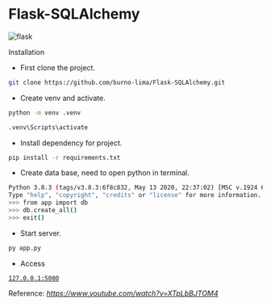 # Flask-SQLAlchemy

![flask](https://user-images.githubusercontent.com/80166382/187505724-2bab9acb-697d-4f96-a2c1-39d9f43723b5.png)

Installation

- First clone the project.

```sh
git clone https://github.com/burno-lima/Flask-SQLAlchemy.git
```

- Create venv and activate.

```sh
python -m venv .venv
```
```sh
.venv\Scripts\activate
```
- Install dependency for project.

```sh
pip install -r requirements.txt
```

- Create data base, need to open python in terminal.

```sh
Python 3.8.3 (tags/v3.8.3:6f8c832, May 13 2020, 22:37:02) [MSC v.1924 64 bit (AMD64)] on win32
Type "help", "copyright", "credits" or "license" for more information.
>>> from app import db
>>> db.create_all()
>>> exit()
```

- Start server.

```sh
py app.py
```
- Access

<code><a href="http://127.0.0.1:5000">127.0.0.1:5000</a></code>

Reference: _https://www.youtube.com/watch?v=XTpLbBJTOM4_
